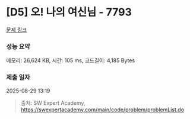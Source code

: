 # [D5] 오! 나의 여신님 - 7793 

[문제 링크](https://swexpertacademy.com/main/code/problem/problemDetail.do?contestProbId=AWsBQpPqMNMDFARG) 

### 성능 요약

메모리: 26,624 KB, 시간: 105 ms, 코드길이: 4,185 Bytes

### 제출 일자

2025-08-29 13:19



> 출처: SW Expert Academy, https://swexpertacademy.com/main/code/problem/problemList.do
